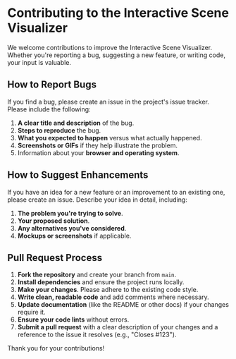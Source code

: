 
# Contributing to the Interactive Scene Visualizer

We welcome contributions to improve the Interactive Scene Visualizer. Whether you're reporting a bug, suggesting a new feature, or writing code, your input is valuable.

## How to Report Bugs

If you find a bug, please create an issue in the project's issue tracker. Please include the following:

1.  **A clear title and description** of the bug.
2.  **Steps to reproduce** the bug.
3.  **What you expected to happen** versus what actually happened.
4.  **Screenshots or GIFs** if they help illustrate the problem.
5.  Information about your **browser and operating system**.

## How to Suggest Enhancements

If you have an idea for a new feature or an improvement to an existing one, please create an issue. Describe your idea in detail, including:

1.  **The problem you're trying to solve**.
2.  **Your proposed solution**.
3.  **Any alternatives you've considered**.
4.  **Mockups or screenshots** if applicable.

## Pull Request Process

1.  **Fork the repository** and create your branch from `main`.
2.  **Install dependencies** and ensure the project runs locally.
3.  **Make your changes**. Please adhere to the existing code style.
4.  **Write clean, readable code** and add comments where necessary.
5.  **Update documentation** (like the README or other docs) if your changes require it.
6.  **Ensure your code lints** without errors.
7.  **Submit a pull request** with a clear description of your changes and a reference to the issue it resolves (e.g., "Closes #123").

Thank you for your contributions!
